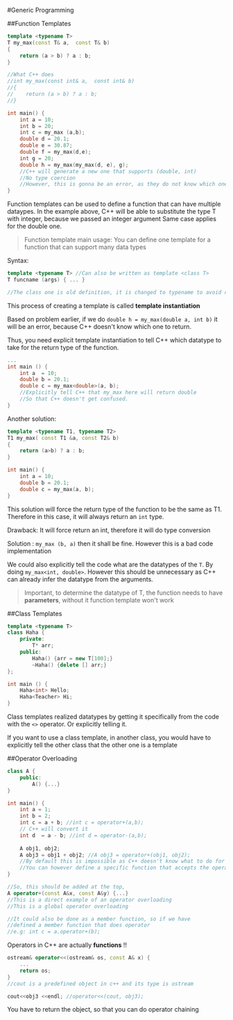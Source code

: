 #Generic Programming

##Function Templates

```cpp
template <typename T>
T my_max(const T& a,  const T& b)
{
    return (a > b) ? a : b;
}

//What C++ does
//int my_max(const int& a,  const int& b)
//{
//    return (a > b) ? a : b;
//}

int main() {
    int a = 10;
    int b = 20;
    int c = my_max (a,b);
    double d = 20.1;
    double e = 30.87;
    double f = my_max(d,e);
    int g = 20;
    double h = my_max(my_max(d, e), g);
    //C++ will generate a new one that supports (double, int)
    //No type coercion
    //However, this is gonna be an error, as they do not know which one is the return type
}
```

Function templates can be used to define a function that can have
multiple dataypes. In the example above, C++ will be able to substitute
the type T with integer, because we passed an integer argument
Same case applies for the double one.


>Function template main usage: You can define one template for a function that can support many data types

Syntax:
```cpp
template <typename T> //Can also be written as template <class T>
T funcname (args) { ... }

//The class one is old definition, it is changed to typename to avoid confusion
```
This process of creating a template is called **template instantiation**

Based on problem earlier, if we do `double h = my_max(double a, int b)`
it will be an error, because C++ doesn't know which one to return.

Thus, you need explicit template instantiation to tell C++ which datatype
to take for the return type of the function.

```cpp
...
int main () {
    int a  = 10;
    double b = 20.1;
    double c = my_max<double>(a, b);
    //Explicitly tell C++ that my_max here will return double
    //So that C++ doesn't get confused.
}
```

Another solution:
```cpp
template <typename T1, typename T2>
T1 my_max( const T1 &a, const T2& b)
{
    return (a>b) ? a : b;
}

int main() {
    int a = 10;
    double b = 20.1;
    double c = my_max(a, b);
}
```
This solution will force the return type of the function to be the same
as T1. Therefore in this case, it will always return an `int` type.

Drawback: It will force return an int, therefore it will do type conversion

Solution : `my_max (b, a)` then it shall be fine. However this is a bad code implementation

We could also explicitly tell the code what are the datatypes of the 
`T`. By doing `my_max<int, double>`. However this should be unnecessary as C++ can
already infer the datatype from the arguments.

>Important, to determine the datatype of T, the function needs to have **parameters**, without it function template won't work

##Class Templates
```cpp
template <typename T>
class Haha {
    private:
        T* arr;
    public:
        Haha() {arr = new T[100];}
        ~Haha() {delete [] arr;}
};

int main () {
    Haha<int> Hello; 
    Haha<Teacher> Hi;
}
```

Class templates realized datatypes by getting it specifically from the 
code with the `<>` operator. Or explicitly telling it.

If you want to use a class template, in another class, you would have to
explicitly tell the other class that the other one is a template

##Operator Overloading

```cpp
class A {
    public:
        A() {...}
}

int main() {
    int a = 1;
    int b = 2;
    int c = a + b; //int c = operator+(a,b);
    // C++ will convert it
    int d  = a - b; //int d = operator-(a,b);
    
    A obj1, obj2;
    A obj3 = obj1 + obj2; //A obj3 = operator+(obj1, obj2);
    //By default this is impossible as C++ doesn't know what to do for this
    //You can however define a specific function that accepts the operation.
}

//So, this should be added at the top,
A operator+(const A&x, const A&y) {...}
//This is a direct example of an operator overloading
//This is a global operator overloading

//It could also be done as a member function, so if we have
//defined a member function that does operator
//e.g: int c = a.operator+(b);
```

Operators in C++ are actually **functions** !!

```cpp
ostream& operator<<(ostream& os, const A& x) {
    ...
    return os;
}
//cout is a predefined object in c++ and its type is ostream

cout<<obj3 <<endl; //operator<<(cout, obj3);
```
You have to return the object, so that you can do operator chaining

